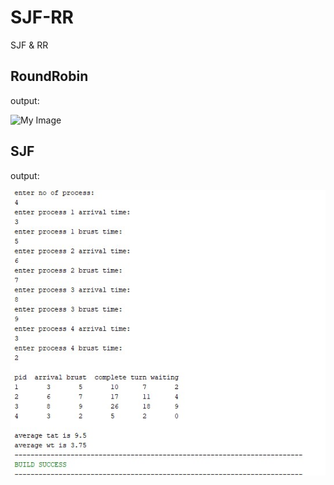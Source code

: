 # SJF-RR
SJF &amp; RR

## RoundRobin

output: 

![My Image](RR.png)


## SJF 

output: 

![My Image](https://github.com/yousefelfaham/SJF-RR/blob/main/SJF/SJF.jpg)



